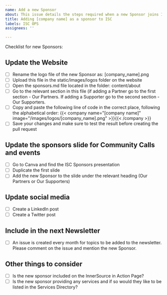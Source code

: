 ```yaml
---
name: Add a new Sponsor
about: This issue details the steps required when a new Sponsor joins ISC
title: Adding [company name] as a sponsor to ISC
labels: ISC OPS
assignees: ''

---
```


Checklist for new Sponsors:

## Update the Website
- [ ] Rename the logo file of the new Sponsor as: [company_name].png
- [ ] Upload this file in the static/images/logos folder on the website 
- [ ] Open the sponsors.md file located in the folder: content/about
- [ ] Go to the relevant section in this file (if adding a Partner go to the first section - Our Partners. If adding a Supporter go to the second section - Our Supporters.
- [ ] Copy and paste the following line of code in the correct place, following the alphabetical order:
{{< company name="[company name]" image="/images/logos/[company_name].png" >}}{{< /company >}}
- [ ] Save your changes and make sure to test the result before creating the pull request

## Update the sponsors slide for Community Calls and events
- [ ] Go to Canva and find the ISC Sponsors presentation
- [ ] Duplicate the first slide
- [ ] Add the new Sponsor to the slide under the relevant heading (Our Partners or Our Supporters)

## Update social media
- [ ] Create a LinkedIn post
- [ ] Create a Twitter post 

## Include in the next Newsletter
- [ ] An issue is created every month for topics to be added to the newsletter. Please comment on the issue and mention the new Sponsor.

## Other things to consider
- [ ] Is the new sponsor included on the InnerSource in Action Page?
- [ ] Is the new sponsor providing any services and if so would they like to be listed in the Services Directory?
